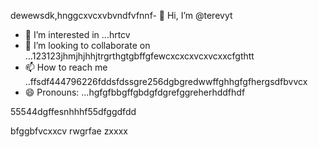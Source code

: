 dewewsdk,hnggcxvcxvbvndfvfnnf- 👋 Hi, I’m @terevyt
- 👀 I’m interested in ...hrtcv
- 💞️ I’m looking to collaborate on ...123123jhmjhjhhjtrgrthgtgbffgfewcxcxcxvcxvcxxcfgthtt
- 📫 How to reach me ..ffsdf444796226fddsfdssgre256dgbgredwwffghhgfgfhergsdfbvvcx
- 😄 Pronouns: ...hgfgfbbgffgbdgfdgrefggreherhddfhdf
<!---4565werasdf4458dfg6262dsfgrerertjmhhsvfyfsdsddshdffdfdg
terevyt/terevyt is a ✨ special ✨ repository because its `README.md` (this f63ile) appears on your GitHub p58rodfgdfaadfdfbdfxcvs
You can click the Preview link to take a look at your changevxxxxs.р123465bfdcvbcvbvcgerregrefd.lkj,nmn
--->55544dgffesnhhhf55dfggdfdd
bfggbfvcxxcv
rwgrfae
zxxxx
